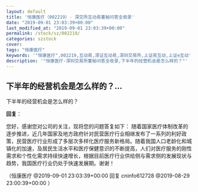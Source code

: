 ```yaml
---
layout: default
title: '恒康医疗（002219）- 深交所互动易董秘问答全收录'
date: "2019-09-01 23:03:39+00:00"
last_modified_at: "2019-09-01 23:03:39+00:00"
permalink: /stock/sz/002219/
categories: szstock
cover: 
tags: "恒康医疗"
keywords: '"恒康医疗",002219,互动易,深证互动易,深圳交易所,上证易互动,上证e互动'
description: '"恒康医疗-深圳交易所董秘问答全收录,下半年的经营机会是怎么样的？"'
---
```


## 下半年的经营机会是怎么样的？...

下半年的经营机会是怎么样的？

**回复**：

您好，感谢您对公司的关注，现将您的问题答复如下：
随着国家医疗体制改革的逐步推进，近几年国家及地方政府针对民营医疗行业相继发布了一系列的利好政策，民营医疗行业形成了多层次多样化医疗服务新格局。随着我国人口老龄化和城镇化的加速，及居民生活水平和医疗保健意识的不断提高，人们对医疗服务的刚性需求和个性化需求持续快速增长，根据目前医疗行业供给侧与需求侧的发展现状与趋势，我国医疗行业仍处于快速发展期。谢谢！ 

（恒康医疗  @2019-09-01 23:03:39+00:00 回复 cninfo612728  @2019-08-29 23:00:39+00:00 ）

